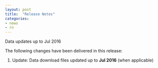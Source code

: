 ```yaml
---
layout: post
title:  "Release Notes"
categories:
- news
- rn
---
```


Data updates up to Jul 2016

The following changes have been delivered in this release:

1. Update: Data download files updated up to **Jul 2016** (when applicable)
  